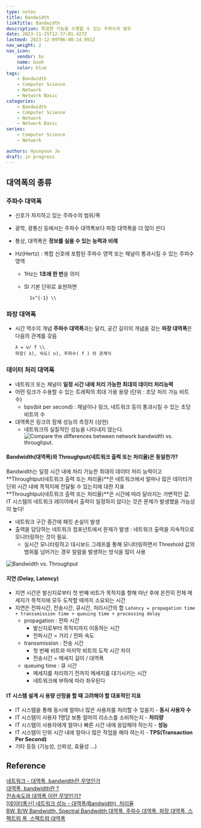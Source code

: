 ```yaml
---
type: notes
title: Bandwidth
linkTitle: Bandwidth
description: 특정한 기능을 수행할 수 있는 주파수의 범위
date: 2023-11-25T12:37:01.427Z
lastmod: 2023-12-09T06:00:14.991Z
nav_weight: 2
nav_icon:
    vendor: bs
    name: book
    color: blue
tags:
    - Bandwidth
    - Computer Science
    - Network
    - Network Basic
categories:
    - Bandwidth
    - Computer Science
    - Network
    - Network Basic
series:
    - Computer Science
    - Network

authors: Hyunyoun Jo
draft: in progress
---
```


## 대역폭의 종류

### 주파수 대역폭

-   신호가 차지하고 있는 주파수의 범위/폭
-   광학, 광통신 등에서는 주파수 대역폭보다 파장 대역폭을 더 많이 쓴다
-   통상, 대역폭은 **정보를 실을 수 있는 능력과 비례**
-   Hz(Hertz) : 복합 신호에 포함된 주파수 영역 또는 채널이 통과시킬 수 있는 주파수 영역

    -   1Hz는 **1초에 한 번**을 의미
    -   SI 기본 단위로 표현하면

        ```katex
          1s^{-1} \\
        ```

### 파장 대역폭

-   시간 역수의 개념 **주파수 대역폭**과는 달리, 공간 길이의 개념을 갖는 **파장 대역폭**은 다음의 관계를 갖음

    ```katex
    λ = υ/ f \\
    파장( λ), 속도( υ), 주파수( f ) 의 관계식
    ```

### 데이터 처리 대역폭

-   네트워크 또는 채널이 **일정 시간 내에 처리 가능한 최대의 데이터 처리능력**
-   어떤 링크가 수용할 수 있는 트래픽의 최대 가용 용량 (단위 : 초당 처리 가능 비트 수)
    -   bps(bit per second) : 채널이나 링크, 네트워크 등이 통과시킬 수 있는 초당 비트의 수
-   대역폭은 링크의 잠재 성능의 측정치 (상한)
    -   네트워크의 실질적인 성능을 나타내지 않는다.
        ![Compare the differences between network bandwidth vs. throughput.](/content/computer-science/network_bandwidth_vs_throughput-f.png "https://www.techtarget.com/searchnetworking/feature/Network-bandwidth-vs-throughput-Whats-the-difference")

#### Bandwidth(대역폭)와 Throughput(네트워크 출력 또는 처리율)은 동일한가?

Bandwidth는 일정 시간 내에 처리 가능한 최대의 데이터 처리 능력이고 **Throughtput(네트워크 출력 또는 처리율)**은 네트워크에서 얼마나 많은 데이터가 단위 시간 내에 목적지에 전달될 수 있는지에 대한 지표  
**Throughtput(네트워크 출력 또는 처리율)**은 시간에 따라 달라지는 가변적인 값.
IT 시스템의 네트워크 레이어에서 출력이 일정하지 않다는 것은 문제가 발생했을 가능성이 높다!

-   네트워크 구간 중간에 패킷 손실이 발생
-   출력을 담당하는 네트워크 컴포넌트에서 문제가 발생
    : 네트워크 출력을 지속적으로 모니터링하는 것이 필요.
    -   실시간 모니터링하고 대시보드 그래프를 통해 모니터링하면서 Threshold 값의 범위를 넘어가는 경우 알람을 발생하는 방식을 많이 사용

![Bandwidth vs. Throughput](/content/computer-science/throughput-bandwidth.png#center "https://obkio.com/blog/network-speed-bandwidth-throughput/")

#### 지연 (Delay, Latency)

-   지연 시간은 발신지로부터 첫 번째 비트가 목적지를 향해 떠난 후에 온전히 전체 메세지가 목적지에 모두 도착할 때까지 소요되는 시간
-   지연은 전파시간, 전송시간, 큐시간, 처리시간의 합
    `Latency = propagation time + transsmission time + queuing time + processing delay`
    -   propagation : 전파 시간
        -   발신지로부터 목적지까지 이동하는 시간
        -   전파시간 = 거리 / 전파 속도
    -   transsmission : 전송 시간
        -   첫 번째 비트와 마지막 비트의 도착 시간 차이
        -   전송시간 = 메세지 길이 / 대역폭
    -   queuing time : 큐 시간
        -   메세지를 처리하기 전까지 메세지를 대기시키는 시간
        -   네트워크에 부하에 따라 좌우된다

#### IT 시스템 설계 시 용량 산정을 할 때 고려해야 할 대표적인 지표

-   IT 시스템을 통해 동시에 얼마나 많은 사용자를 처리할 수 있을지 - **동시 사용자 수**
-   IT 시스템이 사용자 1명당 보통 얼마의 리소스를 소비하는지 - **처리량**
-   IT 시스템이 사용자에게 얼마나 빠른 시간 내에 응답해야 하는지 - **성능**
-   IT 시스템이 단위 시간 내에 얼마나 많은 작업을 해야 하는지 - **TPS(Transaction Per Second)**
-   기타 등등 (기능성, 신뢰성, 효율성 ...)

## Reference

[네트워크 - 대역폭, bandwidth란 무엇인가](https://m.blog.naver.com/on21life/221340548735)  
[대역폭, bandwidth란 ?](https://velog.io/@ragnarok_code/%EB%8C%80%EC%97%AD%ED%8F%AD-bandwidth%EB%9E%80)  
[전송속도와 대역폭 이란 무엇인가?](https://trts1004.tistory.com/12109599)  
[[데이터통신] 네트워크 성능 - 대역폭(Bandwidth), 처리율](https://uzun.dev/118)  
[BW, B/W Bandwidth, Spectral Bandwdith 대역폭, 주파수 대역폭, 파장 대역폭, 스펙트럼 폭, 스펙트럼 대역폭](http://www.ktword.co.kr/test/view/view.php?m_temp1=1157)
